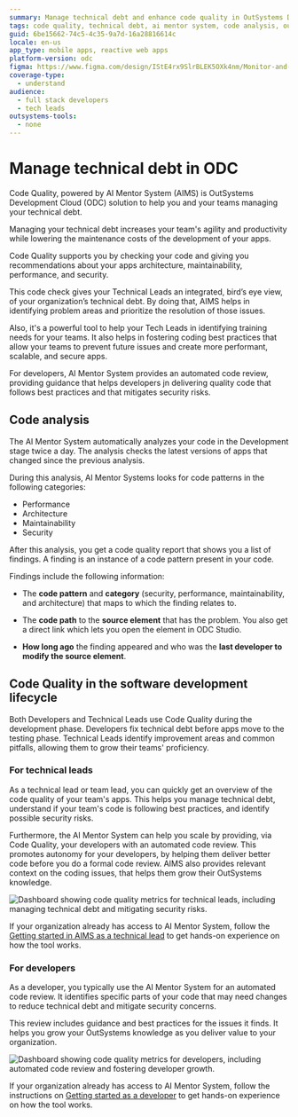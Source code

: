 ```yaml
---
summary: Manage technical debt and enhance code quality in OutSystems Developer Cloud (ODC) using AI-powered Code Quality and AI Mentor System for optimal performance, maintainability, and security.
tags: code quality, technical debt, ai mentor system, code analysis, outsystems development cloud
guid: 6be15662-74c5-4c35-9a7d-16a28816614c
locale: en-us
app_type: mobile apps, reactive web apps
platform-version: odc
figma: https://www.figma.com/design/IStE4rx9SlrBLEK5OXk4nm/Monitor-and-troubleshoot-apps?node-id=3522-10
coverage-type:
  - understand
audience:
  - full stack developers
  - tech leads
outsystems-tools:
  - none
---
```

# Manage technical debt in ODC

Code Quality, powered by AI Mentor System (AIMS) is OutSystems Development Cloud (ODC) solution to help you and your teams managing your technical debt.

Managing your technical debt increases your team's agility and productivity while lowering the maintenance costs of the development of your apps.

Code Quality supports you by checking your code and giving you recommendations about your apps architecture, maintainability, performance, and security.

This code check gives your Technical Leads an integrated, bird’s eye view, of your organization’s technical debt. By doing that, AIMS helps in identifying problem areas and prioritize the resolution of those issues.

Also, it's a powerful tool to help your Tech Leads in identifying training needs for your teams. It also helps in fostering coding best practices that allow your teams to prevent future issues and create more performant, scalable, and secure apps.

For developers, AI Mentor System provides an automated code review, providing guidance that helps developers jn delivering quality code that follows best practices and that mitigates security risks.

## Code analysis

The AI Mentor System automatically analyzes your code in the Development stage twice a day. The analysis checks the latest versions of apps that changed since the previous analysis.

During this analysis, AI Mentor Systems looks for code patterns in the following categories:

* Performance
* Architecture
* Maintainability
* Security

After this analysis, you get a code quality report that shows you a list of findings. A finding is an instance of a code pattern present in your code.

Findings include the following information:

* The **code pattern** and **category** (security, performance, maintainability, and architecture) that maps to which the finding relates to.

* The **code path** to the **source element** that has the problem. You also get a direct link which lets you open the element in ODC Studio.

* **How long ago** the finding appeared and who was the **last developer to modify the source element**.

## Code Quality in the software development lifecycle

Both Developers and Technical Leads use Code Quality during the development phase. Developers fix technical debt before apps move to the testing phase. Technical Leads identify improvement areas and common pitfalls, allowing them to grow their teams' proficiency.

### For technical leads

As a technical lead or team lead, you can quickly get an overview of the code quality of your team's apps. This helps you manage technical debt, understand if your team's code is following best practices, and identify possible security risks.

Furthermore, the AI Mentor System can help you scale by providing, via Code Quality, your developers with an automated code review. This promotes autonomy for your developers, by helping them deliver better code before you do a formal code review. AIMS also provides relevant context on the coding issues, that helps them grow their OutSystems knowledge.

![Dashboard showing code quality metrics for technical leads, including managing technical debt and mitigating security risks.](images/overview-tl.png "Overview for Technical Leads")

If your organization already has access to AI Mentor System, follow the [Getting started in AIMS as a technical lead](getting-started-aims-tl.md) to get hands-on experience on how the tool works.

### For developers

As a developer, you typically use the AI Mentor System for an automated code review. It identifies specific parts of your code that may need changes to reduce technical debt and mitigate security concerns. 

This review includes guidance and best practices for the issues it finds. It helps you grow your OutSystems knowledge as you deliver value to your organization.

![Dashboard showing code quality metrics for developers, including automated code review and fostering developer growth.](images/overview-dev.png "Overview for Developers")

If your organization already has access to AI Mentor System, follow the instructions on [Getting started as a developer](getting-started-aims-dev.md) to get hands-on experience on how the tool works.
